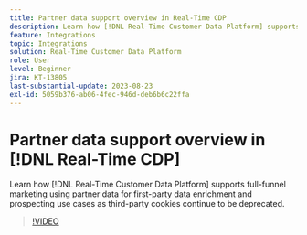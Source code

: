 ```yaml
---
title: Partner data support overview in Real-Time CDP
description: Learn how [!DNL Real-Time Customer Data Platform] supports full-funnel marketing using partner data for first-party data enrichment and prospecting use cases as third-party cookies continue to be deprecated. 
feature: Integrations
topic: Integrations
solution: Real-Time Customer Data Platform
role: User
level: Beginner
jira: KT-13805
last-substantial-update: 2023-08-23
exl-id: 5059b376-ab06-4fec-946d-deb6b6c22ffa
---
```

# Partner data support overview in [!DNL Real-Time CDP]

Learn how [!DNL Real-Time Customer Data Platform] supports full-funnel marketing using partner data for first-party data enrichment and prospecting use cases as third-party cookies continue to be deprecated. 

>[!VIDEO](https://video.tv.adobe.com/v/3422855/?learn=on)
